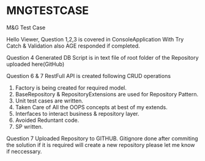 # MNGTESTCASE
M&amp;G Test Case

Hello Viewer,
Question 1,2,3 is covered in ConsoleApplication With Try Catch & Validation also AGE responded if completed.

Question 4 Generated DB Script is in text file of root folder of the Repository uploaded here(GitHub)

Question 6 & 7
RestFull API is created following CRUD operations

1. Factory is being created for required model.
2. BaseRepository & RepositoryExtensions are used for Repository Pattern.
3. Unit test cases are written.
4. Taken Care of All the OOPS concepts at best of my extends.
5. Interfaces to interact business & repository layer.
6. Avoided Reduntant code.
7. SP written.

Question 7
Uploaded Repository to GITHUB.
Gitignore done after commiting the solution if it is required will create a new repository please let me know if neccessary.
